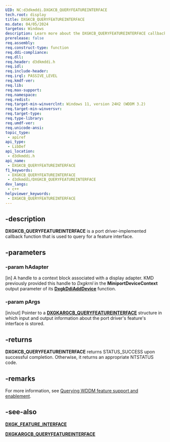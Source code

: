 ```yaml
---
UID: NC:d3dkmddi.DXGKCB_QUERYFEATUREINTERFACE
tech.root: display
title: DXGKCB_QUERYFEATUREINTERFACE
ms.date: 04/05/2024
targetos: Windows
description: Learn more about the DXGKCB_QUERYFEATUREINTERFACE callback function.
prerelease: false
req.assembly: 
req.construct-type: function
req.ddi-compliance: 
req.dll: 
req.header: d3dkmddi.h
req.idl: 
req.include-header: 
req.irql: PASSIVE_LEVEL
req.kmdf-ver: 
req.lib: 
req.max-support: 
req.namespace: 
req.redist: 
req.target-min-winverclnt: Windows 11, version 24H2 (WDDM 3.2)
req.target-min-winversvr: 
req.target-type: 
req.type-library: 
req.umdf-ver: 
req.unicode-ansi: 
topic_type:
 - apiref
api_type:
 - LibDef
api_location:
 - d3dkmddi.h
api_name:
 - DXGKCB_QUERYFEATUREINTERFACE
f1_keywords:
 - DXGKCB_QUERYFEATUREINTERFACE
 - d3dkmddi/DXGKCB_QUERYFEATUREINTERFACE
dev_langs:
 - c++
helpviewer_keywords:
 - DXGKCB_QUERYFEATUREINTERFACE
---
```


## -description

**DXGKCB_QUERYFEATUREINTERFACE** is a port driver-implemented callback function that is used to query for a feature interface.

## -parameters

### -param hAdapter

[in] A handle to a context block associated with a display adapter. KMD previously provided this handle to *Dxgkrnl* in the **MiniportDeviceContext** output parameter of its [**DxgkDdiAddDevice**](../dispmprt/nc-dispmprt-dxgkddi_add_device.md) function.

### -param pArgs

[in/out] Pointer to a [**DXGKARGCB_QUERYFEATUREINTERFACE**](ns-d3dkmddi-dxgkarg_queryfeatureinterface.md) structure in which input and output information about the port driver's feature's interface is stored.

## -returns

**DXGKCB_QUERYFEATUREINTERFACE** returns STATUS_SUCCESS upon successful completion. Otherwise, it returns an appropriate NTSTATUS code.

## -remarks

For more information, see [Querying WDDM feature support and enablement](/windows-hardware/drivers/display/querying-wddm-feature-support-and-enablement).

## -see-also

[**DXGK_FEATURE_INTERFACE**](../dispmprt/ns-dispmprt-dxgk_feature_interface.md)

[**DXGKARGCB_QUERYFEATUREINTERFACE**](ns-d3dkmddi-dxgkarg_queryfeatureinterface.md)
